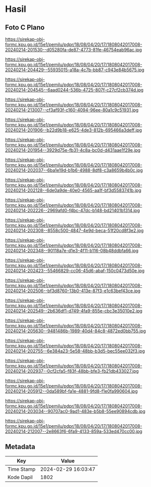 # Hasil

## Foto C Plano

https://sirekap-obj-formc.kpu.go.id/15e1/pemilu/pdpr/18/08/04/20/17/1808042017008-20240214-201530--d05280fa-de87-4773-81fe-46754eab96ac.jpg

https://sirekap-obj-formc.kpu.go.id/15e1/pemilu/pdpr/18/08/04/20/17/1808042017008-20240214-204429--55935015-a18a-4c7b-bb87-c943e84b5675.jpg

https://sirekap-obj-formc.kpu.go.id/15e1/pemilu/pdpr/18/08/04/20/17/1808042017008-20240214-204545--6aad0244-536b-4725-807f-c27cf2cb374d.jpg

https://sirekap-obj-formc.kpu.go.id/15e1/pemilu/pdpr/18/08/04/20/17/1808042017008-20240214-213007--cf3af93f-c160-4094-96ee-80a1c9c51931.jpg

https://sirekap-obj-formc.kpu.go.id/15e1/pemilu/pdpr/18/08/04/20/17/1808042017008-20240214-201906--b22d9b18-e625-4de3-812b-695466a3deff.jpg

https://sirekap-obj-formc.kpu.go.id/15e1/pemilu/pdpr/18/08/04/20/17/1808042017008-20240214-201954--3929d75e-fb31-4c8a-bc0d-d431aae1f29e.jpg

https://sirekap-obj-formc.kpu.go.id/15e1/pemilu/pdpr/18/08/04/20/17/1808042017008-20240214-202037--6ba1e19d-b1b6-4988-8df8-c3a8659b4b0c.jpg

https://sirekap-obj-formc.kpu.go.id/15e1/pemilu/pdpr/18/08/04/20/17/1808042017008-20240214-202128--6de0a9de-40e0-4565-aa1f-bf3d5583741b.jpg

https://sirekap-obj-formc.kpu.go.id/15e1/pemilu/pdpr/18/08/04/20/17/1808042017008-20240214-202226--2969afd0-f4bc-47dc-b148-bd21401b1314.jpg

https://sirekap-obj-formc.kpu.go.id/15e1/pemilu/pdpr/18/08/04/20/17/1808042017008-20240214-202308--8558c500-4847-4e9d-beca-51f20cd8f3e2.jpg

https://sirekap-obj-formc.kpu.go.id/15e1/pemilu/pdpr/18/08/04/20/17/1808042017008-20240214-202348--90118a7e-d1e3-4f11-b116-08b48ddbfa66.jpg

https://sirekap-obj-formc.kpu.go.id/15e1/pemilu/pdpr/18/08/04/20/17/1808042017008-20240214-202423--55466829-cc06-45d6-abaf-150c0473d50e.jpg

https://sirekap-obj-formc.kpu.go.id/15e1/pemilu/pdpr/18/08/04/20/17/1808042017008-20240214-202506--bf3d8760-13b0-413e-87f3-e1c63bef43ce.jpg

https://sirekap-obj-formc.kpu.go.id/15e1/pemilu/pdpr/18/08/04/20/17/1808042017008-20240214-202549--2b636df1-d749-4fa9-855e-cbc3e35010e2.jpg

https://sirekap-obj-formc.kpu.go.id/15e1/pemilu/pdpr/18/08/04/20/17/1808042017008-20240214-205630--9481486b-1989-40d4-84c8-4872ed0bb755.jpg

https://sirekap-obj-formc.kpu.go.id/15e1/pemilu/pdpr/18/08/04/20/17/1808042017008-20240214-202755--6e384a23-5e58-48bb-b3d5-bec55ee032f3.jpg

https://sirekap-obj-formc.kpu.go.id/15e1/pemilu/pdpr/18/08/04/20/17/1808042017008-20240214-202937--0cf2cfa5-f83f-48bb-bfe3-fb21db433027.jpg

https://sirekap-obj-formc.kpu.go.id/15e1/pemilu/pdpr/18/08/04/20/17/1808042017008-20240214-205912--0da589bf-fa1e-4881-9fd8-f1e0fa990604.jpg

https://sirekap-obj-formc.kpu.go.id/15e1/pemilu/pdpr/18/08/04/20/17/1808042017008-20240214-203034--90707ac0-9ad1-483e-b5b8-55ee90894cdb.jpg

https://sirekap-obj-formc.kpu.go.id/15e1/pemilu/pdpr/18/08/04/20/17/1808042017008-20240214-212007--2e8663f6-6fa9-4133-859a-533ed470cc00.jpg


## Metadata

| Key        | Value               |
| ---------- | ------------------- |
| Time Stamp | 2024-02-29 16:03:47 |
| Kode Dapil | 1802                |



